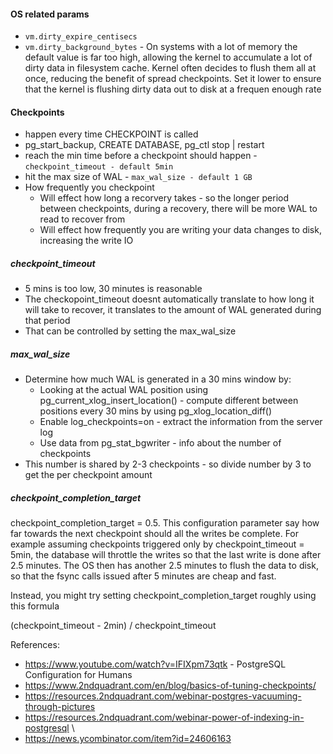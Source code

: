#### OS related params
- `vm.dirty_expire_centisecs`
- `vm.dirty_background_bytes` - On systems with a lot of memory the default value is far too high, allowing the kernel to accumulate a lot of dirty data in filesystem cache. Kernel often decides to flush them all at once, reducing the benefit of spread checkpoints. Set it lower to ensure that the kernel is flushing dirty data out to disk at a frequen enough rate

#### Checkpoints

* happen every time CHECKPOINT is called
* pg\_start\_backup\, CREATE DATABASE\, pg\_ctl stop \| restart
* reach the min time before a checkpoint should happen - `checkpoint_timeout - default 5min`
* hit the max size of WAL - `max_wal_size - default 1 GB`
* How frequently you checkpoint
    * Will effect how long a recorvery takes - so the longer period between checkpoints, during a recovery, there will be more WAL to read to recover from
    * Will effect how frequently you are writing your data changes to disk, increasing the write IO

##### checkpoint_timeout
- 5 mins is too low, 30 minutes is  reasonable
- The checkopoint_timeout doesnt automatically translate to how long it will take to recover, it translates to the amount of WAL generated during that period
- That can be controlled by setting the max_wal_size


##### max_wal_size
- Determine how much WAL is generated in a 30 mins window by:
    - Looking at the actual WAL position using pg_current_xlog_insert_location() - compute different between positions every 30 mins by using pg_xlog_location_diff()
    - Enable log_checkpoints=on - extract the information from the server log
    - Use data from pg_stat_bgwriter - info about the number of checkpoints
- This number is shared by 2-3  checkpoints - so divide number by 3 to get the per checkpoint amount

##### checkpoint_completion_target

 checkpoint_completion_target = 0.5. This configuration parameter say how far towards the next checkpoint should all the writes be complete. For example assuming checkpoints triggered only by checkpoint_timeout = 5min, the database will throttle the writes so that the last write is done after 2.5 minutes. The OS then has another 2.5 minutes to flush the data to disk, so that the fsync calls issued after 5 minutes are cheap and fast.
 
 Instead, you might try setting checkpoint_completion_target roughly using this formula

(checkpoint_timeout - 2min) / checkpoint_timeout


References:
- https://www.youtube.com/watch?v=IFIXpm73qtk - PostgreSQL Configuration for Humans
- https://www.2ndquadrant.com/en/blog/basics-of-tuning-checkpoints/
- https://resources.2ndquadrant.com/webinar-postgres-vacuuming-through-pictures 
- https://resources.2ndquadrant.com/webinar-power-of-indexing-in-postgresql \
- https://news.ycombinator.com/item?id=24606163
